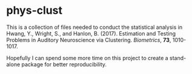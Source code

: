 # phys-clust

This is a collection of files needed to conduct the statistical analysis in 
Hwang, Y., Wright, S., and Hanlon, B. (2017). Estimation and Testing Problems in Auditory Neuroscience via Clustering. *Biometrics*,  **73**, 1010-1017.

Hopefully I can spend some more time on this project to create a stand-alone package for better reproducibility.
